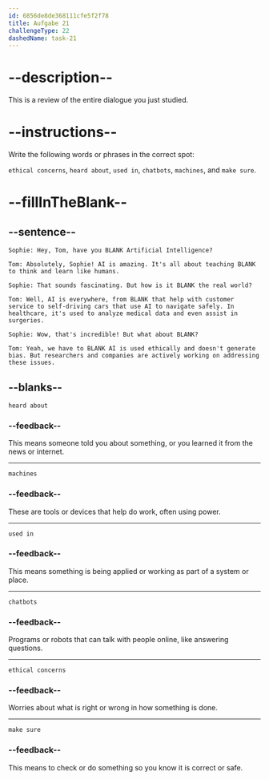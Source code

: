 ```yaml
---
id: 6856de8de368111cfe5f2f78
title: Aufgabe 21
challengeType: 22
dashedName: task-21
---
```


<!-- REVIEW -->

# --description--

This is a review of the entire dialogue you just studied.

# --instructions--

Write the following words or phrases in the correct spot:

`ethical concerns`, `heard about`, `used in`, `chatbots`, `machines`, and `make sure`.

# --fillInTheBlank--

## --sentence--

`Sophie: Hey, Tom, have you BLANK Artificial Intelligence?`

`Tom: Absolutely, Sophie! AI is amazing. It's all about teaching BLANK to think and learn like humans.`

`Sophie: That sounds fascinating. But how is it BLANK the real world?`

`Tom: Well, AI is everywhere, from BLANK that help with customer service to self-driving cars that use AI to navigate safely. In healthcare, it's used to analyze medical data and even assist in surgeries.`

`Sophie: Wow, that's incredible! But what about BLANK?`

`Tom: Yeah, we have to BLANK AI is used ethically and doesn't generate bias. But researchers and companies are actively working on addressing these issues.`

## --blanks--

`heard about`

### --feedback--

This means someone told you about something, or you learned it from the news or internet.

---

`machines`

### --feedback--

These are tools or devices that help do work, often using power.

---

`used in`

### --feedback--

This means something is being applied or working as part of a system or place.

---

`chatbots`

### --feedback--

Programs or robots that can talk with people online, like answering questions.

---

`ethical concerns`

### --feedback--

Worries about what is right or wrong in how something is done.

---

`make sure`

### --feedback--

This means to check or do something so you know it is correct or safe.
